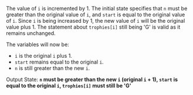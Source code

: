 The value of `i` is incremented by 1. The initial state specifies that `n` must be greater than the original value of `i`, and `start` is equal to the original value of `i`. Since `i` is being increased by 1, the new value of `i` will be the original value plus 1. The statement about `trophies[i]` still being 'G' is valid as it remains unchanged. 

The variables will now be:
- `i` is the original `i` plus 1.
- `start` remains equal to the original `i`.
- `n` is still greater than the new `i`.

Output State: **`n` must be greater than the new `i` (original `i` + 1), `start` is equal to the original `i`, `trophies[i]` must still be 'G'**
